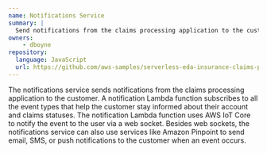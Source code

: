 ```yaml
---
name: Notifications Service
summary: |
  Send notifications from the claims processing application to the customer
owners:
    - dboyne
repository:
  language: JavaScript
  url: https://github.com/aws-samples/serverless-eda-insurance-claims-processing/tree/main/lib/services/notifications
---
```


The notifications service sends notifications from the claims processing application to the customer. A notification Lambda function subscribes to all the event types that help the customer stay informed about their account and claims statuses. The notification Lambda function uses AWS IoT Core to notify the event to the user via a web socket. Besides web sockets, the notifications service can also use services like Amazon Pinpoint to send email, SMS, or push notifications to the customer when an event occurs.

<NodeGraph />